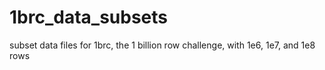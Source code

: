 # 1brc_data_subsets
subset data files for 1brc, the 1 billion row challenge, with 1e6, 1e7, and 1e8 rows
